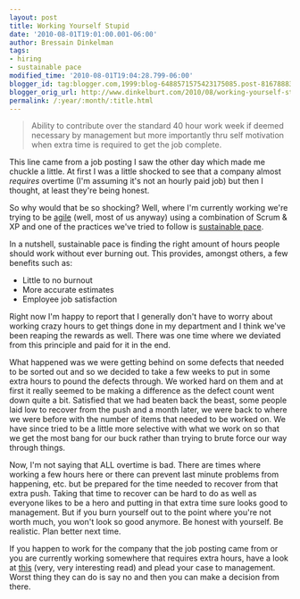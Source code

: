 ```yaml
---
layout: post
title: Working Yourself Stupid
date: '2010-08-01T19:01:00.001-06:00'
author: Bressain Dinkelman
tags:
- hiring
- sustainable pace
modified_time: '2010-08-01T19:04:28.799-06:00'
blogger_id: tag:blogger.com,1999:blog-6488571575423175085.post-8167888326573956666
blogger_orig_url: http://www.dinkelburt.com/2010/08/working-yourself-stupid.html
permalink: /:year/:month/:title.html
---
```

>Ability to contribute over the standard 40  hour work week if deemed necessary by management but more importantly thru self motivation when extra time is required to get the job  complete.

This line came from a job posting I saw the other day which made me chuckle a little. At first I was a little shocked to see that a company almost <i>requires</i> overtime (I'm assuming it's not an hourly paid job) but then I thought, at least they're being honest.

So why would that be so shocking? Well, where I'm currently working we're trying to be [agile](http://en.wikipedia.org/wiki/Agile_software_development) (well, most of us anyway) using a combination of Scrum & XP and one of the practices we've tried to follow is [sustainable pace](http://en.wikipedia.org/wiki/Extreme_programming_practices#Sustainable_pace).<!--more-->

In a nutshell, sustainable pace is finding the right amount of hours people should work without ever burning out. This provides, amongst others, a few benefits such as:

* Little to no burnout
* More accurate estimates
* Employee job satisfaction

Right now I'm happy to report that I generally don't have to worry about working crazy hours to get things done in my department and I think we've been reaping the rewards as well. There was one time where we deviated from this principle and paid for it in the end.

What happened was we were getting behind on some defects that needed to be sorted out and so we decided to take a few weeks to put in some extra hours to pound the defects through. We worked hard on them and at first it really seemed to be making a difference as the defect count went down quite a bit. Satisfied that we had beaten back the beast, some people laid low to recover from the push and a month later, we were back to where we were before with the number of items that needed to be worked on. We have since tried to be a little more selective with what we work on so that we get the most bang for our buck rather than trying to brute force our way through things.

Now, I'm not saying that ALL overtime is bad. There are times where working a few hours here or there can prevent last minute problems from happening, etc. but be prepared for the time needed to recover from that extra push. Taking that time to recover can be hard to do as well as everyone likes to be a hero and putting in that extra time sure looks good to management. But if you burn yourself out to the point where you're not worth much, you won't look so good anymore. Be honest with yourself. Be realistic. Plan better next time.

If you happen to work for the company that the job posting came from or you are currently working somewhere that requires extra hours, have a look at [this](http://agile-commentary.blogspot.com/2008/09/sustainable-pace_29.html) (very, very interesting read) and plead your case to management. Worst thing they can do is say no and then you can make a decision from there.
